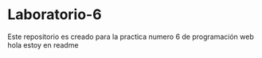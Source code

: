 # Laboratorio-6
Este repositorio es creado para la practica numero 6 de programación web
hola estoy en readme
